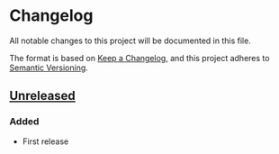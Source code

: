 # Changelog

All notable changes to this project will be documented in this file.

The format is based on [Keep a Changelog](https://keepachangelog.com/en/1.0.0/),
and this project adheres to [Semantic Versioning](https://semver.org/spec/v2.0.0.html).



## [Unreleased]

### Added

- First release



[Unreleased]: https://github.com/giantswarm/azure-collector/compare/v1.0.0...HEAD

[1.0.0]: https://github.com/giantswarm/azure-collector/releases/tag/v1.0.0
